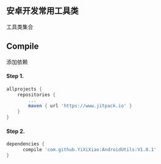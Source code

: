 ## 安卓开发常用工具类
工具类集合

## Compile
添加依赖
#### Step 1.
```Groovy
allprojects {
	repositories {
		...
		maven { url 'https://www.jitpack.io' }
	}
}
```
#### Step 2.
```Groovy
dependencies {
      compile 'com.github.YiXiXiao:AndroidUtils:V1.0.1'
}
```



